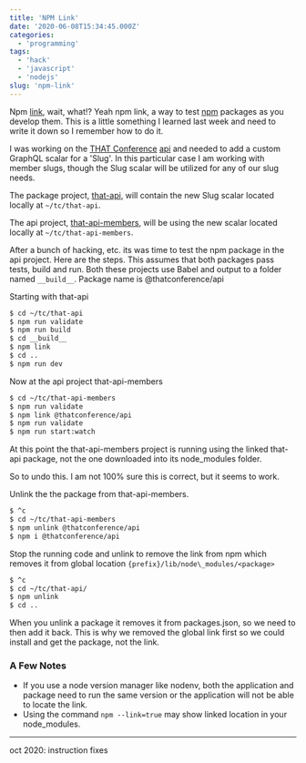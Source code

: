```yaml
---
title: 'NPM Link'
date: '2020-06-08T15:34:45.000Z'
categories:
  - 'programming'
tags:
  - 'hack'
  - 'javascript'
  - 'nodejs'
slug: 'npm-link'
---
```


Npm [link](https://docs.npmjs.com/cli/link), wait, what!? Yeah npm link, a way to test [npm](https://docs.npmjs.com) packages as you develop them. This is a little something I learned last week and need to write it down so I remember how to do it.

I was working on the [THAT Conference](https://www.THATconference.com) [api](https://github.com/thatconference) and needed to add a custom GraphQL scalar for a 'Slug'. In this particular case I am working with member slugs, though the Slug scalar will be utilized for any of our slug needs.

The package project, [that-api](https://github.com/ThatConference/that-api), will contain the new Slug scalar located locally at `~/tc/that-api`.

The api project, [that-api-members](https://github.com/ThatConference/that-api-members), will be using the new scalar located locally at `~/tc/that-api-members`.

After a bunch of hacking, etc. its was time to test the npm package in the api project. Here are the steps. This assumes that both packages pass tests, build and run. Both these projects use Babel and output to a folder named `__build__`. Package name is @thatconference/api

Starting with that-api

```sh
$ cd ~/tc/that-api
$ npm run validate
$ npm run build
$ cd __build__
$ npm link
$ cd ..
$ npm run dev
```

Now at the api project that-api-members

```sh
$ cd ~/tc/that-api-members
$ npm run validate
$ npm link @thatconference/api
$ npm run validate
$ npm run start:watch
```

At this point the that-api-members project is running using the linked that-api package, not the one downloaded into its node_modules folder.

So to undo this. I am not 100% sure this is correct, but it seems to work.

Unlink the the package from that-api-members.

```sh
$ ^c
$ cd ~/tc/that-api-members
$ npm unlink @thatconference/api
$ npm i @thatconference/api
```

Stop the running code and unlink to remove the link from npm which removes it from global location `{prefix}/lib/node\_modules/<package>`

```sh
$ ^c
$ cd ~/tc/that-api/
$ npm unlink
$ cd ..
```

When you unlink a package it removes it from packages.json, so we need to then add it back. This is why we removed the global link first so we could install and get the package, not the link.

### A Few Notes

- If you use a node version manager like nodenv, both the application and package need to run the same version or the application will not be able to locate the link.
- Using the command `npm --link=true` may show linked location in your node_modules.

---

oct 2020: instruction fixes
